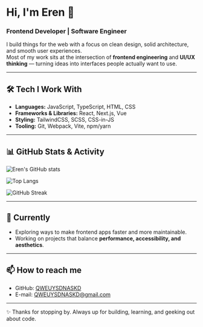 # Hi, I'm Eren 👋  

### Frontend Developer | Software Engineer  

I build things for the web with a focus on clean design, solid architecture, and smooth user experiences.  
Most of my work sits at the intersection of **frontend engineering** and **UI/UX thinking** — turning ideas into interfaces people actually want to use.  

---

## 🛠️ Tech I Work With
- **Languages:** JavaScript, TypeScript, HTML, CSS  
- **Frameworks & Libraries:** React, Next.js, Vue  
- **Styling:** TailwindCSS, SCSS, CSS-in-JS  
- **Tooling:** Git, Webpack, Vite, npm/yarn  

---

## 📊 GitHub Stats & Activity  

![Eren's GitHub stats](https://github-readme-stats.vercel.app/api?username=QWEUYSDNASKD&show_icons=true&theme=radical)  

![Top Langs](https://github-readme-stats.vercel.app/api/top-langs/?username=QWEUYSDNASKD&layout=compact&theme=radical)  

![GitHub Streak](https://github-readme-streak-stats.herokuapp.com/?user=QWEUYSDNASKD&theme=radical)  

---

## 🌱 Currently
- Exploring ways to make frontend apps faster and more maintainable.  
- Working on projects that balance **performance, accessibility, and aesthetics**.  

---

## 📫 How to reach me
- GitHub: [QWEUYSDNASKD](https://github.com/QWEUYSDNASKD)  
- E-mail: QWEUYSDNASKD@gmail.com

---

✨ Thanks for stopping by. Always up for building, learning, and geeking out about code.  
